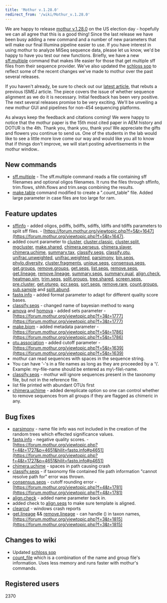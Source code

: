 ```yaml
---
title: 'Mothur v.1.28.0'
redirect_from: '/wiki/Mothur_v.1.28.0'
---
```

We are happy to release [mothur v.1.28.0](mothur_v.1.28.0) on
the US election day - hopefully we can all agree that this is a good
thing! Since the last release we have been busy adding a new command and
a number of new parameters that will make our final Illumina pipeline
easier to use. If you have interest in using mothur to analyze MiSeq
sequence data, please let us know, we\'d be happy to have you test our
new functions. Briefly, we have a new
[sff.multiple](sff.multiple) command that makes life easier
for those that get multiple sff files from their sequence provider.
We\'ve also updated the [schloss sop](Schloss_SOP) to reflect
some of the recent changes we\'ve made to mothur over the past several
releases.

If you haven\'t already, be sure to check out our [latest
article](https://www.ncbi.nlm.nih.gov/pubmed/23018771), that rebuts a
previous ISMEJ article. The piece covers the issue of whether sequence
alignment as we do it is necessary. Initial feedback has been very
positive. The next several releases promise to be very exciting. We\'ll
be unveiling a new mothur GUI and pipelines for non-454 sequencing
platforms.

As always keep the feedback and citations coming! We were happy to
notice that the mothur paper is the 15th most cited paper in AEM history
and DOTUR is the 4th. Thank you, thank you, thank you! We appreciate the
gifts and flowers you continue to send us. One of the students in the
lab would like to see a little more love come our way and would like you
all to know that if things don\'t improve, we will start posting
advertisements in the mothur window..

## New commands

-   [sff.multiple](sff.multiple) - The sff.multiple command
    reads a file containing sff filenames and optional oligos filenames.
    It runs the files through sffinfo, trim.flows, shhh.flows and
    trim.seqs combining the results.
-   [ make.table](count.seqs) command modified to create a
    \".count\_table\" file. Added large parameter in case files are too
    large for ram.

## Feature updates

-   [sffinfo](sffinfo) - added oligos, pdiffs, bdiffs,
    sdiffs, ldiffs and tdiffs parameters to split sff files. -
    [https://forum.mothur.org/viewtopic.php?f=5&t=1647](https://forum.mothur.org/viewtopic.php?f=5&t=1647).
-   added count parameter to [cluster](cluster),
    [cluster.classic](cluster.classic),
    [cluster.split](cluster.split),
    [mgcluster](mgcluster),
    [make.shared](make.shared),
    [chimera.perseus](chimera.perseus),
    [chimera.slayer](chimera.slayer),
    [chimera.uchime](chimera.uchime),
    [summary.tax](summary.tax),
    [classify.seqs](classify.seqs),
    [classify.otu](classify.otu),
    [unifrac.unweighted](unifrac.unweighted),
    [unifrac.weighted](unifrac.weighted),
    [parsimony](parsimony), [bin.seqs](bin.seqs),
    [phylo.diversity](phylo.diversity),
    [cluster.fragments](cluster.fragments),
    [unique.seqs](unique.seqs),
    [consensus.seqs](consensus.seqs),
    [get.groups](get.groups),
    [remove.groups](remove.groups),
    [get.seqs](get.seqs), [list.seqs](list.seqs),
    [remove.seqs](remove.seqs),
    [get.lineage](get.lineage),
    [remove.lineage](remove.lineage),
    [summary.seqs](summary.seqs),
    [summary.qual](summary.qual),
    [align.check](align.check),
    [heatmap.sim](heatmap.sim),
    [trim.seqs](trim.seqs),
    [split.groups](split.groups),
    [tree.shared](tree.shared),
    [screen.seqs](screen.seqs),
    [pre.cluster](pre.cluster),
    [get.oturep](get.oturep),
    [pcr.seqs](pcr.seqs), [sort.seqs](sort.seqs),
    [remove.rare](remove.rare),
    [count.groups](count.groups),
    [sub.sample](sub.sample) and
    [split.abund](split.abund).
-   [fastq.info](fastq.info) - added format parameter to
    adapt for different quality score bases.
-   [classify.seqs](classify.seqs) - changed name of bayesian
    method to wang
-   [amova](amova) and [homova](homova) - added
    sets parameter -
    [https://forum.mothur.org/viewtopic.php?f=3&t=1777](https://forum.mothur.org/viewtopic.php?f=3&t=1777)
-   [make.biom](make.biom) - added metadata parameter -
    [https://forum.mothur.org/viewtopic.php?f=5&t=1786](https://forum.mothur.org/viewtopic.php?f=5&t=1786)
-   [otu.association](otu.association) - added cutoff
    parameter - [https://forum.mothur.org/viewtopic.php?f=5&t=1639](https://forum.mothur.org/viewtopic.php?f=5&t=1639)
-   mothur can read sequences with spaces in the sequence string.
-   You can have \'-\'s in a file names as long as they are proceeded by
    a \'\\\'. Example: my-file-name should be entered as
    my\\-file\\-name.
-   [classify.seqs](classify.seqs) - mothur will ignore
    sequences present in the taxonomy file, but not in the reference
    file.
-   list file printed with abundant OTUs first
-   [chimera.uchime](chimera.uchime) - added dereplicate
    option so one can control whether to remove sequences from all
    groups if they are flagged as chimeric in any.

## Bug fixes

-   [parsimony](parsimony) - name file info was not included
    in the creation of the random trees which effected significance
    values.
-   [fastq.info](fastq.info) - negative quality scores. -
    [https://forum.mothur.org/viewtopic.php?f=4&t=1727&p=4651&hilit=fastq.info#p4651](https://forum.mothur.org/viewtopic.php?f=4&t=1727&p=4651&hilit=fastq.info#p4651)
-   [chimera.uchime](chimera.uchime) - spaces in path causing
    crash
-   [classify.seqs](classify.seqs) - if taxonomy file
    contained file path information \"cannot resolve path for\" error
    was thrown.
-   [consensus.seqs](consensus.seqs) - cutoff rounding
    error - [https://forum.mothur.org/viewtopic.php?f=4&t=1781](https://forum.mothur.org/viewtopic.php?f=4&t=1781)
-   [align.check](align.check) - added name parameter back
    in.
-   added check to [align.seqs](align.seqs) to make sure
    template is aligned.
-   [clearcut](clearcut) - windows crash reports
-   [get.lineage](get.lineage) &&
    [remove.lineage](remove.lineage) - can handle () in taxon
    names, [https://forum.mothur.org/viewtopic.php?f=3&t=1815](https://forum.mothur.org/viewtopic.php?f=3&t=1815)

## Changes to wiki

-   Updated [schloss sop](Schloss_SOP)
-   [count\_file](Count_File) which is a combination of the
    name and group file\'s information. Uses less memory and runs faster
    with mothur\'s commands.

## Registered users

2370
